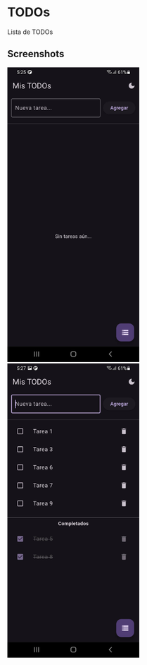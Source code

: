 # TODOs

Lista de TODOs

## Screenshots

<img src="https://github.com/YonathanR11/app-todos-flutter/blob/main/screenshots/screen1.jpg?raw=true" alt="Sin TODOs" width="300"/>

<img src="https://github.com/YonathanR11/app-todos-flutter/blob/main/screenshots/screen2.jpg?raw=true" alt="Con TODOs" width="300"/>

